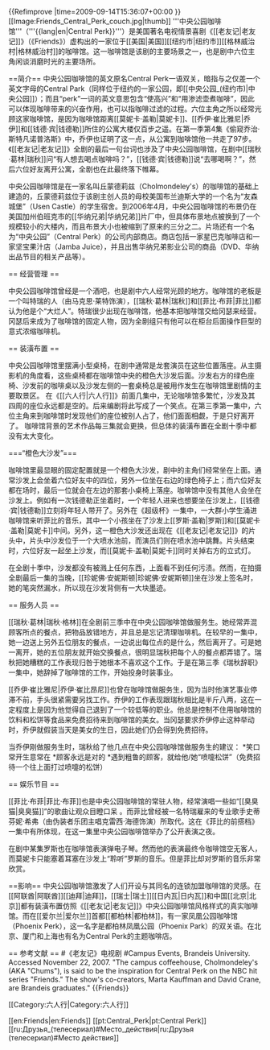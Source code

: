 {{Refimprove |time=2009-09-14T15:36:07+00:00 }}
[[Image:Friends_Central_Perk_couch.jpg|thumb]]
'''中央公园咖啡馆'''（'''{{lang|en|Central Perk}}'''）是美国著名电视情景喜剧《[[老友记|老友记]]》（《Friends》）虚构出的一家位于[[美国|美国]][[纽约市|纽约市]][[格林威治村|格林威治村]]的咖啡馆。这一咖啡馆是该剧的主要场景之一，也是剧中六位主角闲谈消磨时光的主要场所。

==简介==
中央公园咖啡馆的英文原名Central Perk一语双关，暗指与之仅差一个英文字母的Central Park（同样位于纽约的一家公园，即[[中央公园_(纽约市)|中央公园]]）；而且“perk”一词的英文意思包含“使高兴”和“用渗滤壶煮咖啡”，因此可以体现咖啡带来的兴奋作用，也可以指咖啡过滤的过程。六位主角之所以经常光顾这家咖啡馆，是因为咖啡馆距离[[莫妮卡·盖勒|莫妮卡]]、[[乔伊·崔比雅尼|乔伊]]和[[钱德·宾|钱德勒]]所住的公寓大楼仅百步之遥。在第一季第4集《偷窥乔治·斯特凡诺普洛斯》中，乔伊也证明了这一点，从公寓到咖啡馆他一共走了97步。《[[老友记|老友记]]》全剧的最后一句台词也涉及了中央公园咖啡馆，在剧中[[瑞秋·葛林|瑞秋]]问“有人想去喝点咖啡吗？”，[[钱德·宾|钱德勒]]说“去哪喝啊？”，然后六位好友离开公寓，全剧也在此最终落下帷幕。

中央公园咖啡馆是在一家名叫丘蒙德莉兹（Cholmondeley's）的咖啡馆的基础上建造的，丘蒙德莉兹位于该剧主创人员的母校美国布兰迪斯大学的一个名为“友森城堡”（Usen Castle）的学生宿舍。到2006年4月，中央公园咖啡馆的布景仍在美国加州伯班克市的[[华纳兄弟|华纳兄弟]]片厂中，但具体布景地点被换到了一个规模较小的大楼内，而且布景大小也被缩到了原来的三分之二。片场还有一个名为“中央公园”（Central Perk）的公司内部商店。商店包括一家星巴克咖啡店和一家坚宝果汁店（Jamba Juice），并且出售华纳兄弟影业公司的商品（DVD、华纳出品节目的相关产品等）。

== 经营管理 ==

中央公园咖啡馆曾经是一个酒吧，也是剧中六人经常光顾的地方。咖啡馆的老板是一个叫特瑞的人（由马克思·莱特饰演），[[瑞秋·葛林|瑞秋]]和[[菲比·布菲|菲比]]都认为他是个“大烂人”。特瑞很少出现在咖啡馆，他基本把咖啡馆交给冈瑟来经营。冈瑟后来成为了咖啡馆的固定人物，因为全剧组只有他可以在柜台后面操作巨型的意式浓缩咖啡机。

== 装潢布置 ==

中央公园咖啡馆里摆满小型桌椅，在剧中通常是龙套演员在这些位置落座。从主摄影机的角度看，这些桌椅都在咖啡馆中央的橙色大沙发后面。沙发右方的绿色座椅、沙发前的咖啡桌以及沙发左侧的一套桌椅总是被用作发生在咖啡馆里剧情的主要取景区。
在《[[六人行|六人行]]》前面几集中，无论咖啡馆多繁忙，沙发及其四周的座位永远都是空的。后来编剧将此写成了一个笑点。在第三季第一集中，六位主角来到咖啡馆时发现他们的座位被别人占了，他们面面相觑，于是只好离开了。
咖啡馆背景的艺术作品每三集就会更换，但总体的装潢布置在全剧十季中都没有太大变化。

===“橙色大沙发”===

咖啡馆里最显眼的固定配置就是一个橙色大沙发，剧中的主角们经常坐在上面。通常沙发上会坐着六位好友中的四位，另外一位坐在右边的绿色椅子上；而六位好友都在场时，最后一位就会在左边的那套小桌椅上落座。咖啡馆中没有其他人会坐在沙发上。例如有一次钱德勒正坐着时，一个年轻人进来也想要坐在沙发上，[[钱德·宾|钱德勒]]立刻将年轻人带开了。另外在《超级杯》一集中，一大群小学生涌进咖啡馆来听菲比的音乐，其中一个小孩坐在了沙发上[[罗斯·盖勒|罗斯]]和[[莫妮卡·盖勒|莫妮卡]]中间。另外，这一橙色大沙发还出现在《[[老友记|老友记]]》的片头中，片头中沙发位于一个大喷水池前，而演员们则在喷水池中跳舞。片头结束时，六位好友一起坐上沙发，而[[莫妮卡·盖勒|莫妮卡]]同时关掉右方的立式灯。

在全剧十季中，沙发都没有被溅上任何东西，上面看不到任何污渍。然而，在拍摄全剧最后一集的当晚，[[珍妮佛·安妮斯顿|珍妮佛·安妮斯顿]]坐在沙发上签名时，她的笔突然漏水，所以现在沙发背侧有一大块墨迹。

== 服务人员 ==

[[瑞秋·葛林|瑞秋·格林]]在全剧前三季中在中央公园咖啡馆做服务生。她经常弄混顾客所点的餐点，把物品放错地方，并且总是忘记清理咖啡机。在较早的一集中，她一边送上另外五位朋友的餐点，一边说出每位点的是什么，然后离开了。可是她一离开，她的五位朋友就开始交换餐点，很明显瑞秋把每个人的餐点都弄错了。瑞秋把她糟糕的工作表现归咎于她根本不喜欢这个工作。于是在第三季《瑞秋辞职》一集中，她辞掉了咖啡馆的工作，开始投身时装事业。

[[乔伊·崔比雅尼|乔伊·崔比昂尼]]也曾在咖啡馆做服务生，因为当时他演艺事业停滞不前，手头很紧需要另找工作。乔伊的工作表现跟瑞秋相比是半斤八两，这在一定程度上是因为他觉得自己退到了一个较低等的职业。他总是控制不住用咖啡馆的饮料和松饼等食品来免费招待来到咖啡馆的美女。当冈瑟要求乔伊停止这种举动时，乔伊就假装当天是美女的生日，因此她们仍会得到免费招待。

当乔伊刚做服务生时，瑞秋给了他几点在中央公园咖啡馆做服务生的建议：
*笑口常开生意常在 
*顾客永远是对的
*遇到粗鲁的顾客，就给他/她“喷嚏松饼”（免费招待一个往上面打过喷嚏的松饼）

== 娱乐节目 ==

[[菲比·布菲|菲比·布菲]]也是中央公园咖啡馆的常驻人物，经常演唱一些如“[[臭臭猫|臭臭猫]]”的歌曲让观众目瞪口呆 。而菲比曾经被一名特瑞雇来的专业歌手史蒂芬妮·希弗（由伪装者乐团主唱克雷西·海德饰演）所取代。这在《菲比的前搭档》一集中有所体现，在这一集里中央公园咖啡馆举办了公开表演之夜。

在剧中某集罗斯也在咖啡馆表演弹电子琴。然而他的表演最终令咖啡馆空无客人，而莫妮卡只能塞着耳塞在沙发上“聆听”罗斯的音乐。但是菲比却对罗斯的音乐非常欣赏。

==影响==
中央公园咖啡馆激发了人们开设与其同名的连锁加盟咖啡馆的灵感。在[[阿联酋|阿联酋]][[迪拜|迪拜]]，[[瑞士|瑞士]][[日内瓦|日内瓦]]和中国[[北京|北京]]都有装潢布置仿照《[[老友记|老友记]]》中央公园咖啡馆风格样式的真实咖啡馆。而在[[爱尔兰|爱尔兰]]首都[[都柏林|都柏林]]，有一家凤凰公园咖啡馆（Phoenix Perk），这一名字是都柏林凤凰公园（Phoenix Park）的双关语。在北京、厦门和上海也有名为Central Perk的主题咖啡店。

== 参考文献 ==
#《老友记》电视剧
#Campus Events, Brandeis University. Accessed November 22, 2007. "The campus coffeehouse, Cholmondeley's (AKA "Chums"), is said to be the inspiration for Central Perk on the NBC hit series "Friends." The show's co-creators, Marta Kauffman and David Crane, are Brandeis graduates."
{{Friends}}


[[Category:六人行|Category:六人行]]

[[en:Friends|en:Friends]]
[[pt:Central_Perk|pt:Central Perk]]
[[ru:Друзья_(телесериал)#Место_действия|ru:Друзья (телесериал)#Место действия]]